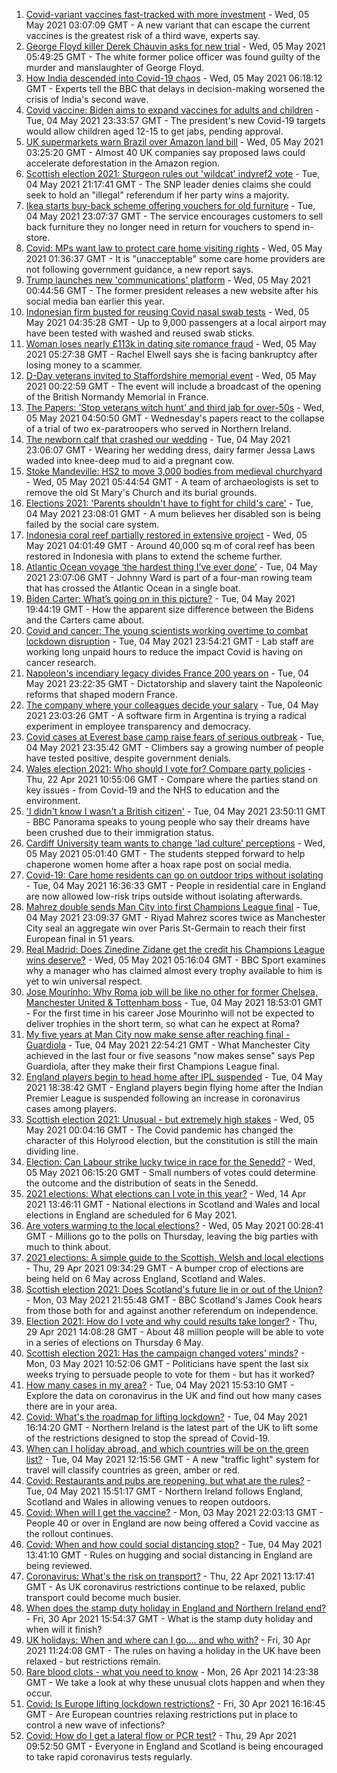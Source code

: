 1. [Covid-variant vaccines fast-tracked with more investment](https://www.bbc.co.uk/news/health-56984984) - Wed, 05 May 2021 03:07:09 GMT - A new variant that can escape the current vaccines is the greatest risk of a third wave, experts say.
2. [George Floyd killer Derek Chauvin asks for new trial](https://www.bbc.co.uk/news/world-us-canada-56989757) - Wed, 05 May 2021 05:49:25 GMT - The white former police officer was found guilty of the murder and manslaughter of George Floyd.
3. [How India descended into Covid-19 chaos](https://www.bbc.co.uk/news/world-asia-india-56977653) - Wed, 05 May 2021 06:18:12 GMT - Experts tell the BBC that delays in decision-making worsened the crisis of India's second wave.
4. [Covid vaccine: Biden aims to expand vaccines for adults and children](https://www.bbc.co.uk/news/world-us-canada-56988381) - Tue, 04 May 2021 23:33:57 GMT - The president's new Covid-19 targets would allow children aged 12-15 to get jabs, pending approval.
5. [UK supermarkets warn Brazil over Amazon land bill](https://www.bbc.co.uk/news/uk-56989711) - Wed, 05 May 2021 03:25:20 GMT - Almost 40 UK companies say proposed laws could accelerate deforestation in the Amazon region.
6. [Scottish election 2021: Sturgeon rules out 'wildcat' indyref2 vote](https://www.bbc.co.uk/news/uk-scotland-scotland-politics-56988320) - Tue, 04 May 2021 21:17:41 GMT - The SNP leader denies claims she could seek to hold an "illegal" referendum if her party wins a majority.
7. [Ikea starts buy-back scheme offering vouchers for old furniture](https://www.bbc.co.uk/news/business-56981636) - Tue, 04 May 2021 23:07:37 GMT - The service encourages customers to sell back furniture they no longer need in return for vouchers to spend in-store.
8. [Covid: MPs want law to protect care home visiting rights](https://www.bbc.co.uk/news/uk-56989049) - Wed, 05 May 2021 01:36:37 GMT - It is "unacceptable" some care home providers are not following government guidance, a new report says.
9. [Trump launches new 'communications' platform](https://www.bbc.co.uk/news/technology-56989500) - Wed, 05 May 2021 00:44:56 GMT - The former president releases a new website after his social media ban earlier this year.
10. [Indonesian firm busted for reusing Covid nasal swab tests](https://www.bbc.co.uk/news/world-asia-56990253) - Wed, 05 May 2021 04:35:28 GMT - Up to 9,000 passengers at a local airport may have been tested with washed and reused swab sticks.
11. [Woman loses nearly £113k in dating site romance fraud](https://www.bbc.co.uk/news/uk-england-birmingham-56984844) - Wed, 05 May 2021 05:27:38 GMT - Rachel Elwell says she is facing bankruptcy after losing money to a scammer.
12. [D-Day veterans invited to Staffordshire memorial event](https://www.bbc.co.uk/news/uk-england-stoke-staffordshire-56986895) - Wed, 05 May 2021 00:22:59 GMT - The event will include a broadcast of the opening of the British Normandy Memorial in France.
13. [The Papers: 'Stop veterans witch hunt' and third jab for over-50s](https://www.bbc.co.uk/news/blogs-the-papers-56989031) - Wed, 05 May 2021 04:50:50 GMT - Wednesday's papers react to the collapse of a trial of two ex-paratroopers who served in Northern Ireland.
14. [The newborn calf that crashed our wedding](https://www.bbc.co.uk/news/world-australia-56976291) - Tue, 04 May 2021 23:06:07 GMT - Wearing her wedding dress, dairy farmer Jessa Laws waded into knee-deep mud to aid a pregnant cow.
15. [Stoke Mandeville: HS2 to move 3,000 bodies from medieval churchyard](https://www.bbc.co.uk/news/uk-england-beds-bucks-herts-56981338) - Wed, 05 May 2021 05:44:54 GMT - A team of archaeologists is set to remove the old St Mary's Church and its burial grounds.
16. [Elections 2021: 'Parents shouldn't have to fight for child's care'](https://www.bbc.co.uk/news/uk-england-nottinghamshire-56931993) - Tue, 04 May 2021 23:08:01 GMT - A mum believes her disabled son is being failed by the social care system.
17. [Indonesia coral reef partially restored in extensive project](https://www.bbc.co.uk/news/science-environment-56985594) - Wed, 05 May 2021 04:01:49 GMT - Around 40,000 sq m of coral reef has been restored in Indonesia with plans to extend the scheme further.
18. [Atlantic Ocean voyage ‘the hardest thing I’ve ever done’](https://www.bbc.co.uk/news/uk-northern-ireland-56929679) - Tue, 04 May 2021 23:07:06 GMT - Johnny Ward is part of a four-man rowing team that has crossed the Atlantic Ocean in a single boat.
19. [Biden Carter: What’s going on in this picture?](https://www.bbc.co.uk/news/world-us-canada-56988360) - Tue, 04 May 2021 19:44:19 GMT - How the apparent size difference between the Bidens and the Carters came about.
20. [Covid and cancer: The young scientists working overtime to combat lockdown disruption](https://www.bbc.co.uk/news/newsbeat-56821532) - Tue, 04 May 2021 23:54:21 GMT - Lab staff are working long unpaid hours to reduce the impact Covid is having on cancer research.
21. [Napoleon's incendiary legacy divides France 200 years on](https://www.bbc.co.uk/news/world-europe-56977769) - Tue, 04 May 2021 23:22:35 GMT - Dictatorship and slavery taint the Napoleonic reforms that shaped modern France.
22. [The company where your colleagues decide your salary](https://www.bbc.co.uk/news/business-56915767) - Tue, 04 May 2021 23:03:26 GMT - A software firm in Argentina is trying a radical experiment in employee transparency and democracy.
23. [Covid cases at Everest base camp raise fears of serious outbreak](https://www.bbc.co.uk/news/world-asia-56984320) - Tue, 04 May 2021 23:35:42 GMT - Climbers say a growing number of people have tested positive, despite government denials.
24. [Wales election 2021: Who should I vote for? Compare party policies](https://www.bbc.co.uk/news/uk-wales-politics-56499726) - Thu, 22 Apr 2021 10:55:06 GMT - Compare where the parties stand on key issues - from Covid-19 and the NHS to education and the environment.
25. ['I didn't know I wasn't a British citizen'](https://www.bbc.co.uk/news/uk-56984268) - Tue, 04 May 2021 23:50:11 GMT - BBC Panorama speaks to young people who say their dreams have been crushed due to their immigration status.
26. [Cardiff University team wants to change 'lad culture' perceptions](https://www.bbc.co.uk/news/uk-wales-56933984) - Wed, 05 May 2021 05:01:40 GMT - The students stepped forward to help chaperone women home after a hoax rape post on social media.
27. [Covid-19: Care home residents can go on outdoor trips without isolating](https://www.bbc.co.uk/news/uk-56977779) - Tue, 04 May 2021 16:36:33 GMT - People in residential care in England are now allowed low-risk trips outside without isolating afterwards.
28. [Mahrez double sends Man City into first Champions League final](https://www.bbc.co.uk/sport/football/56973031) - Tue, 04 May 2021 23:09:37 GMT - Riyad Mahrez scores twice as Manchester City seal an aggregate win over Paris St-Germain to reach their first European final in 51 years.
29. [Real Madrid: Does Zinedine Zidane get the credit his Champions League wins deserve?](https://www.bbc.co.uk/sport/football/56918954) - Wed, 05 May 2021 05:16:04 GMT - BBC Sport examines why a manager who has claimed almost every trophy available to him is yet to win universal respect.
30. [Jose Mourinho: Why Roma job will be like no other for former Chelsea, Manchester United & Tottenham boss](https://www.bbc.co.uk/sport/football/56985925) - Tue, 04 May 2021 18:53:01 GMT - For the first time in his career Jose Mourinho will not be expected to deliver trophies in the short term, so what can he expect at Roma?
31. [My five years at Man City now make sense after reaching final - Guardiola](https://www.bbc.co.uk/sport/football/56987840) - Tue, 04 May 2021 22:54:21 GMT - What Manchester City achieved in the last four or five seasons "now makes sense" says Pep Guardiola, after they make their first Champions League final.
32. [England players begin to head home after IPL suspended](https://www.bbc.co.uk/sport/cricket/56988015) - Tue, 04 May 2021 18:38:42 GMT - England players begin flying home after the Indian Premier League is suspended following an increase in coronavirus cases among players.
33. [Scottish election 2021: Unusual - but extremely high stakes](https://www.bbc.co.uk/news/uk-scotland-scotland-politics-56969887) - Wed, 05 May 2021 00:04:16 GMT - The Covid pandemic has changed the character of this Holyrood election, but the constitution is still the main dividing line.
34. [Election: Can Labour strike lucky twice in race for the Senedd?](https://www.bbc.co.uk/news/uk-wales-56981430) - Wed, 05 May 2021 06:15:20 GMT - Small numbers of votes could determine the outcome and the distribution of seats in the Senedd.
35. [2021 elections: What elections can I vote in this year?](https://www.bbc.co.uk/news/56129210) - Wed, 14 Apr 2021 13:46:11 GMT - National elections in Scotland and Wales and local elections in England are scheduled for 6 May 2021.
36. [Are voters warming to the local elections?](https://www.bbc.co.uk/news/uk-politics-56987265) - Wed, 05 May 2021 00:28:41 GMT - Millions go to the polls on Thursday, leaving the big parties with much to think about.
37. [2021 elections: A simple guide to the Scottish, Welsh and local elections](https://www.bbc.co.uk/news/uk-politics-56286643) - Thu, 29 Apr 2021 09:34:29 GMT - A bumper crop of elections are being held on 6 May across England, Scotland and Wales.
38. [Scottish election 2021: Does Scotland's future lie in or out of the Union?](https://www.bbc.co.uk/news/uk-scotland-56970549) - Mon, 03 May 2021 21:55:48 GMT - BBC Scotland's James Cook hears from those both for and against another referendum on independence.
39. [Election 2021: How do I vote and why could results take longer?](https://www.bbc.co.uk/news/uk-politics-56581106) - Thu, 29 Apr 2021 14:08:28 GMT - About 48 million people will be able to vote in a series of elections on Thursday 6 May.
40. [Scottish election 2021: Has the campaign changed voters' minds?](https://www.bbc.co.uk/news/uk-scotland-scotland-politics-56969880) - Mon, 03 May 2021 10:52:06 GMT - Politicians have spent the last six weeks trying to persuade people to vote for them - but has it worked?
41. [How many cases in my area?](https://www.bbc.co.uk/news/uk-51768274) - Tue, 04 May 2021 15:53:10 GMT - Explore the data on coronavirus in the UK and find out how many cases there are in your area.
42. [Covid: What's the roadmap for lifting lockdown?](https://www.bbc.co.uk/news/explainers-52530518) - Tue, 04 May 2021 16:14:20 GMT - Northern Ireland is the latest part of the UK to lift some of the restrictions designed to stop the spread of Covid-19.
43. [When can I holiday abroad, and which countries will be on the green list?](https://www.bbc.co.uk/news/explainers-52544307) - Tue, 04 May 2021 12:15:56 GMT - A new "traffic light" system for travel will classify countries as green, amber or red.
44. [Covid: Restaurants and pubs are reopening, but what are the rules?](https://www.bbc.co.uk/news/business-52977388) - Tue, 04 May 2021 15:51:17 GMT - Northern Ireland follows England, Scotland and Wales in allowing venues to reopen outdoors.
45. [Covid: When will I get the vaccine?](https://www.bbc.co.uk/news/health-55045639) - Mon, 03 May 2021 22:03:13 GMT - People 40 or over in England are now being offered a Covid vaccine as the rollout continues.
46. [Covid: When and how could social distancing stop?](https://www.bbc.co.uk/news/uk-51506729) - Tue, 04 May 2021 13:41:10 GMT - Rules on hugging and social distancing in England are being reviewed.
47. [Coronavirus: What's the risk on transport?](https://www.bbc.co.uk/news/health-51736185) - Thu, 22 Apr 2021 13:17:41 GMT - As UK coronavirus restrictions continue to be relaxed, public transport could become much busier.
48. [When does the stamp duty holiday in England and Northern Ireland end?](https://www.bbc.co.uk/news/business-53319433) - Fri, 30 Apr 2021 15:54:37 GMT - What is the stamp duty holiday and when will it finish?
49. [UK holidays: When and where can I go.... and who with?](https://www.bbc.co.uk/news/explainers-52646738) - Fri, 30 Apr 2021 11:24:08 GMT - The rules on having a holiday in the UK have been relaxed - but restrictions remain.
50. [Rare blood clots - what you need to know](https://www.bbc.co.uk/news/health-56674796) - Mon, 26 Apr 2021 14:23:38 GMT - We take a look at why these unusual clots happen and when they occur.
51. [Covid: Is Europe lifting lockdown restrictions?](https://www.bbc.co.uk/news/explainers-53640249) - Fri, 30 Apr 2021 16:16:45 GMT - Are European countries relaxing restrictions put in place to control a new wave of infections?
52. [Covid: How do I get a lateral flow or PCR test?](https://www.bbc.co.uk/news/health-51943612) - Thu, 29 Apr 2021 09:52:50 GMT - Everyone in England and Scotland is being encouraged to take rapid coronavirus tests regularly.
